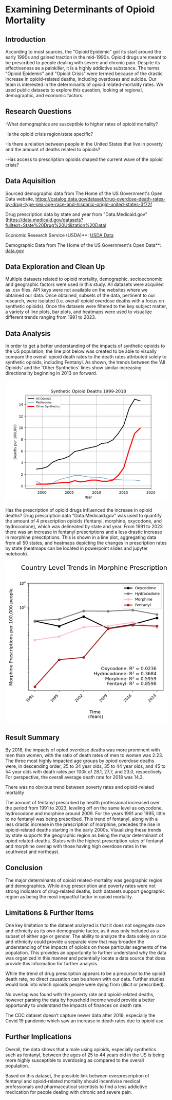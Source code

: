# Examining Determinants of Opioid Mortality
## Introduction
According to most sources, the "Opioid Epidemic" got its start around the early 1990s and gained traction in the mid-1990s. Opioid drugs are meant to be prescribed to people dealing with severe and chronic pain. Despite its effectiveness as a painkiller, it is a highly addictive substance. The terms "Opioid Epidemic" and "Opioid Crisis" were termed because of the drastic increase in opioid-related deaths, including overdoses and suicide. Our team is interested in the determinants of opioid related-mortality rates. We used public datasets to explore this question, looking at regional, demographic, and economic factors. 

## Research Questions
-What demographics are susceptible to higher rates of opioid mortality?

-Is the opioid crisis region/state specific?

-Is there a relation between people in the United States that live in poverty and the amount of deaths related to opioids?

-Has access to prescription opioids shaped the current wave of the opioid crisis?

## Data Aquisition

Sourced demographic data from The Home of the US Government's Open Data website, https://catalog.data.gov/dataset/drug-overdose-death-rates-by-drug-type-sex-age-race-and-hispanic-origin-united-states-3f72f

Drug prescription data by state and year from "Data.Medicaid.gov" (https://data.medicaid.gov/datasets?fulltext=State%20Drug%20Utilization%20Data)

Economic Research Service (USDA)**: [USDA Data](https://data.ers.usda.gov/reports.aspx?ID=17826)

Demographic Data from The Home of the US Government's Open Data**: [data.gov](https://data.gov)

## Data Exploration and Clean Up
Multiple datasets related to opioid mortality, demographic, socioeconomic and geographic factors were used in this study. All datasets were acquired as .csv files. API keys were not available on the websites where we obtained our data. Once obtained, subsets of the data, pertinent to our research, were isolated (i.e. overall opioid overdose deaths with a focus on synthetic opioids). Once the datasets were filtered to the key subject matter, a variety of line plots, bar plots, and heatmaps were used to visualize different trends ranging from 1991 to 2023.

## Data Analysis

In order to get a better understanding of the impacts of synthetic opioids to the US population, the line plot below was created to be able to visually compare the overall opioid death rates to the death rates attributed solely to synthetic opioids, including Fentanyl.  As shown, the trends between the 'All Opioids' and the 'Other Synthetics' lines show similar increasing directionality beginning in 2013 on forward.

![Opioid Deaths by Drug](https://github.com/NefertitiM/Determinants-of-Opioid-Mortality/blob/main/Output/rate_by_synth1.png)

Has the prescription of opioid drugs influenced the increase in opioid deaths? Drug prescription data "Data.Medicaid.gov" was used to quantify the amount of 4 prescription opioids (fentanyl, morphine, oxycodone, and hydrocodone), which was delineated by state and year. From 1991 to 2023 there was an increase in fentanyl prescriptions and a less drastic increase in morphine presctiptions. This is shown in a line plot, aggregating data from all 50 states, and heatmaps depicting the changes in prescription rates by state (heatmaps can be located in powerpoint slides and jupyter notebook).

![Opioid Deaths by Drug](https://github.com/NefertitiM/Determinants-of-Opioid-Mortality/blob/main/Output/Country_Level_Trends_in_Morphine_Prescriptions.png)



## Result Summary
By 2018, the impacts of opiod overdose deaths was more prominent with men than women, with the ratio of death rates of men to women was 2.23.
The three most highly impacted age groups by opiod overdose deaths were, in descending order, 25 to 34 year olds, 35 to 44 year olds, and 45 to 54 year olds with death rates per 100k of 28.1, 27.7, and 23.0, respectively. For perspective, the overall average death rate for 2018 was 14.3.

There was no obvious trend between poverty rates and opioid-related mortality

The amount of fentanyl prescribed by health professional increased over the period from 1991 to 2023, leveling off on the same level as oxycodone, hydrocodone and morphine around 2009. For the years 1991 and 1995, little to no fentanyl was being prescribed. This trend of fentanyl, along with a less drastic increase in the prescription of morphine, precedes the rise in opioid-related deaths starting in the early 2000s. Visualizing these trends by state supports the geographic region as being the major determinant of opiod related-deaths. States with the highest prescription rates of fentanyl and morphine overlap with those having high overdose rates in the southwest and northeast.

## Conclusion
The major determinants of opioid related-mortality was geographic region and demographics. While drug prescription and poverty rates were not strong indicators of drug-related deaths, both datasets support geographic region as being the most impactful factor in opioid mortality.

## Limitations & Further Items
One key limitation to the dataset analyzed is that it does not segregate race and ethnicity as its own demographic factor, as it was only included as a subset of either age or gender.  The ability to analyze the data solely on race and ethnicity could provide a separate view that may broaden the understanding of the impacts of opioids on those particular segments of the population.  This provides an opportunity to further understand why the data was organized in this manner and potentially locate a data source that does provide this information for further analysis.

While the trend of drug prescription appears to be a precursor to the opioid death rate, no direct causation can be shown with our data. Further studies would look into which opioids people were dying from (illicit or prescribed).

No overlap was found with the poverty rate and opioid-related deaths, however parsing the data by household income would provide a better opportunity to understand the impacts of finances on death rate.


The CDC dataset doesn’t capture newer data after 2019, especially the Covid 19 pandemic which saw an increase in death rates due to opioid use.


## Further Implications
Overall, the data shows that a male using opioids, especially synthetics such as fentanyl, between the ages of 25 to 44 years old in the US is being more highly susceptible to overdosing as compared to the overall population.

Based on this dataset, the possible link between overprescription of fentanyl and opioid-related mortality should incentivise medical professionals and pharmaceutical scientists to find a less addictive medication for people dealing with chronic and severe pain.
